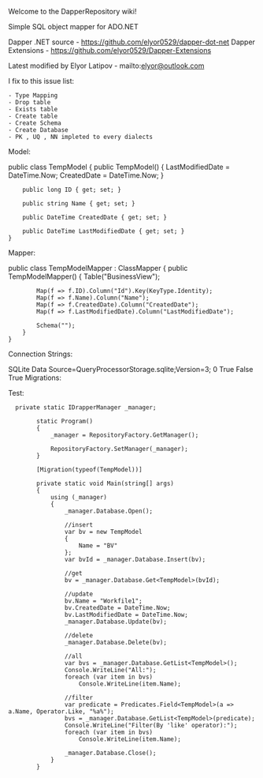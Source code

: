 Welcome to the DapperRepository wiki!

Simple SQL object mapper for ADO.NET 

Dapper .NET source - https://github.com/elyor0529/dapper-dot-net
Dapper Extensions - https://github.com/elyor0529/Dapper-Extensions

Latest modified by Elyor Latipov - mailto:elyor@outlook.com

I fix to this issue list:

	- Type Mapping
	- Drop table
	- Exists table
	- Create table
	- Create Schema
	- Create Database
	- PK , UQ , NN impleted to every dialects  


Model:

 public class TempModel
    {
        public TempModel()
        {
            LastModifiedDate = DateTime.Now;
            CreatedDate = DateTime.Now;
        }

        public long ID { get; set; } 
        
        public string Name { get; set; }

        public DateTime CreatedDate { get; set; }

        public DateTime LastModifiedDate { get; set; }
    }


Mapper:

  public class TempModelMapper : ClassMapper<TempModel>
    {
        public TempModelMapper()
        {
            Table("BusinessView");

            Map(f => f.ID).Column("Id").Key(KeyType.Identity); 
            Map(f => f.Name).Column("Name");
            Map(f => f.CreatedDate).Column("CreatedDate");
            Map(f => f.LastModifiedDate).Column("LastModifiedDate");

            Schema("");
        }
    }

Connection Strings:

<!--SQLite-->
<Repository>
  <DriverType>SQLite</DriverType>
  <ConnectionString>Data Source=QueryProcessorStorage.sqlite;Version=3;</ConnectionString>
  <Options>
    <CommandTimeOut>0</CommandTimeOut>
    <DefaultSchema/>
    <MigrationsEnabled>True</MigrationsEnabled>
    <MigrationDataLossAllowed>False</MigrationDataLossAllowed>
    <CreateDatabaseIfNotExists>True</CreateDatabaseIfNotExists>
  </Options> 
</Repository>
Migrations:
 

Test:

      private static IDrapperManager _manager;

            static Program()
            {
                _manager = RepositoryFactory.GetManager();

                RepositoryFactory.SetManager(_manager);
            }

            [Migration(typeof(TempModel))]

            private static void Main(string[] args)
            {
                using (_manager)
                {
                    _manager.Database.Open();

                    //insert
                    var bv = new TempModel
                    {
                        Name = "BV"
                    };
                    var bvId = _manager.Database.Insert(bv);

                    //get
                    bv = _manager.Database.Get<TempModel>(bvId);

                    //update
                    bv.Name = "Workfile1";
                    bv.CreatedDate = DateTime.Now;
                    bv.LastModifiedDate = DateTime.Now;
                    _manager.Database.Update(bv);

                    //delete
                    _manager.Database.Delete(bv);

                    //all 
                    var bvs = _manager.Database.GetList<TempModel>();
                    Console.WriteLine("All:");
                    foreach (var item in bvs)
                        Console.WriteLine(item.Name);

                    //filter
                    var predicate = Predicates.Field<TempModel>(a => a.Name, Operator.Like, "%a%");
                    bvs = _manager.Database.GetList<TempModel>(predicate);
                    Console.WriteLine("Filter(By 'like' operator):");
                    foreach (var item in bvs)
                        Console.WriteLine(item.Name);

                    _manager.Database.Close();
                }
            }
